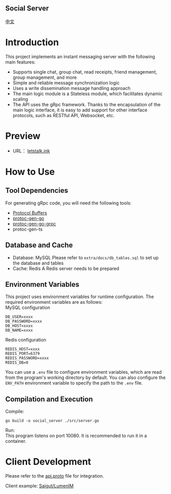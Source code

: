 Social Server
-------------
[中文](extra/docs/README_CN.md)

# Introduction
This project implements an instant messaging server with the following main features:

- Supports single chat, group chat, read receipts, friend management, group management, and more
- Simple and reliable message synchronization logic
- Uses a write dissemination message handling approach
- The main logic module is a Stateless module, which facilitates dynamic scaling
- The API uses the gRpc framework. Thanks to the encapsulation of the main logic interface, it is easy to add support for other interface protocols, such as RESTful API, Websocket, etc.

# Preview
- URL： [letstalk.ink](https://letstalk.ink)

# How to Use
## Tool Dependencies
For generating gRpc code, you will need the following tools:

- [Protocol Buffers](https://grpc.io/docs/protoc-installation/)
- [protoc-gen-go](https://grpc.io/docs/languages/go/quickstart/#prerequisites)
- [protoc-gen-go-grpc](https://grpc.io/docs/languages/go/quickstart/#prerequisites)
- protoc-gen-ts

## Database and Cache
- Database: MySQL
  Please refer to `extra/docs/db_tables.sql` to set up the database and tables
- Cache: Redis
  A Redis server needs to be prepared

## Environment Variables
This project uses environment variables for runtime configuration. The required environment variables are as follows:  
MySQL configuration
```
DB_USER=xxxx
DB_PASSWORD=xxxx
DB_HOST=xxxx
DB_NAME=xxxx
```

Redis configuration
```
REDIS_HOST=xxxx
REDIS_PORT=6379
REDIS_PASSWORD=xxxx
REDIS_DB=0
```

You can use a `.env` file to configure environment variables, which are read from the program's working directory by default. You can also configure the `ENV_PATH` environment variable to specify the path to the `.env` file.

## Compilation and Execution
Compile:
```
go build -o social_server ./src/server.go
```

Run:  
This program listens on port 10080. It is recommended to run it in a container.

# Client Development
Please refer to the [api.proto](extra/protos/api.proto) file for integration.

Client example: [Saigut/LumenIM](https://github.com/Saigut/LumenIM)
